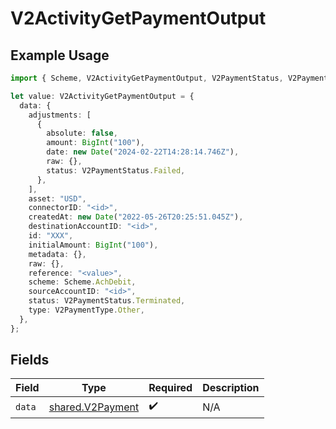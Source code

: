 # V2ActivityGetPaymentOutput

## Example Usage

```typescript
import { Scheme, V2ActivityGetPaymentOutput, V2PaymentStatus, V2PaymentType } from "@formance/formance-sdk/sdk/models/shared";

let value: V2ActivityGetPaymentOutput = {
  data: {
    adjustments: [
      {
        absolute: false,
        amount: BigInt("100"),
        date: new Date("2024-02-22T14:28:14.746Z"),
        raw: {},
        status: V2PaymentStatus.Failed,
      },
    ],
    asset: "USD",
    connectorID: "<id>",
    createdAt: new Date("2022-05-26T20:25:51.045Z"),
    destinationAccountID: "<id>",
    id: "XXX",
    initialAmount: BigInt("100"),
    metadata: {},
    raw: {},
    reference: "<value>",
    scheme: Scheme.AchDebit,
    sourceAccountID: "<id>",
    status: V2PaymentStatus.Terminated,
    type: V2PaymentType.Other,
  },
};
```

## Fields

| Field                                                       | Type                                                        | Required                                                    | Description                                                 |
| ----------------------------------------------------------- | ----------------------------------------------------------- | ----------------------------------------------------------- | ----------------------------------------------------------- |
| `data`                                                      | [shared.V2Payment](../../../sdk/models/shared/v2payment.md) | :heavy_check_mark:                                          | N/A                                                         |